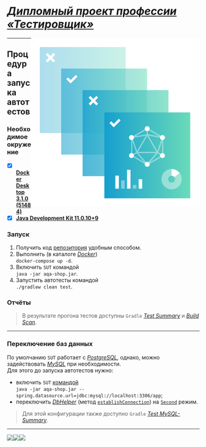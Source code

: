 # [_Дипломный проект профессии «Тестировщик»_][Task]
[<img align="right" src="/workpapers/GradleBuildScan.png"/>][GradleBuildScan]

---
## Процедура запуска автотестов

### Необходимое окружение
- [x] [**Docker Desktop 3.1.0 (51484)**](https://www.docker.com/products/docker-desktop)
- [x] [**Java Development Kit 11.0.10+9**](https://adoptopenjdk.net/index.html)

### Запуск
1. Получить код [репозитория](https://github.com/Cliffart44/FQA-9_Thesis.git) удобным способом.
2. Выполнить (в каталоге [_Docker_](/Docker)) <br> `docker-compose up -d`.
3. Включить `SUT` командой <br> `java -jar aqa-shop.jar`.
4. Запустить автотесты командой <br> `./gradlew clean test`.

### Отчёты
> В результате прогона тестов доступны `Gradle` [_Test Summary_][Vercel] и [_Build Scan_][GradleBuildScan]. 

---
### Переключение баз данных
По умолчанию `SUT` работает с [_PostgreSQL_](https://www.postgresql.org/about/), однако, можно задействовать [_MySQL_](https://www.mysql.com/about/) при необходимости.
<br> Для этого до запуска автотестов нужно:
* включить `SUT` [командой](https://docs.spring.io/spring-boot/docs/current/reference/html/spring-boot-features.html#boot-features-external-config-files) <br> `java -jar aqa-shop.jar --spring.datasource.url=jdbc:mysql://localhost:3306/app`;
* переключить [_DbHelper_](/src/test/java/data/DbHelper.java) (метод [`establishConnection`](https://github.com/Cliffart44/FQA-9_Thesis/blob/8c79894efdccdbf5c23cd67dd680c66954a5b73e/src/test/java/data/DbHelper.java#L18-L24)) на [`Second`](https://github.com/Cliffart44/FQA-9_Thesis/blob/8c79894efdccdbf5c23cd67dd680c66954a5b73e/src/test/java/data/DbHelper.java#L22) режим.

> Для этой конфигурации также доступно `Gradle` [_Test MySQL-Summary_][Netlify].

---
[<img align="left" src="https://api.netlify.com/api/v1/badges/2caf1462-6356-4028-a247-ae639e794908/deploy-status"/>][Netlify]
[<img align="left" src="https://ci.appveyor.com/api/projects/status/xoa9fkg0cndn2rrt?svg=true"/>][AppVeyor]
[<img align="left" src="https://badges.gitter.im/Cliffart44/community.svg"/>][Gitter]

[Task]: https://github.com/netology-code/qa-diploma/tree/2ccafd34b6f9eb3a66dd7a11a0b8b1ba3f266e50#%D0%B4%D0%B8%D0%BF%D0%BB%D0%BE%D0%BC%D0%BD%D1%8B%D0%B9-%D0%BF%D1%80%D0%BE%D0%B5%D0%BA%D1%82-%D0%BF%D1%80%D0%BE%D1%84%D0%B5%D1%81%D1%81%D0%B8%D0%B8-%D1%82%D0%B5%D1%81%D1%82%D0%B8%D1%80%D0%BE%D0%B2%D1%89%D0%B8%D0%BA
[GradleBuildScan]: https://gradle.com/s/7sfn7ot4j6oy4
[Vercel]: https://fqa-9-thesis-gradle-report.vercel.app/
[Netlify]: https://fqa-9-thesis-gradle-mysql-report.netlify.app/
[AppVeyor]: https://ci.appveyor.com/project/Cliffart44/fqa-9-thesis
[Gitter]: https://gitter.im/Cliffart44/community?utm_source=badge&utm_medium=badge&utm_campaign=pr-badge
